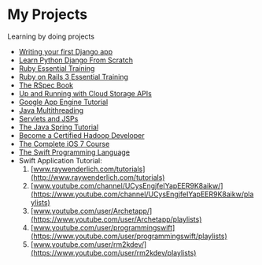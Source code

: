 My Projects
===========

Learning by doing projects

* [Writing your first Django app](https://docs.djangoproject.com/en/dev/intro/tutorial01/)
* [Learn Python Django From Scratch](https://www.udemy.com/learn-python-django-from-scratch/)
* [Ruby Essential Training](http://www.lynda.com/sdk/Ruby-tutorials/essential-training/47905-2.html)
* [Ruby on Rails 3 Essential Training](http://www.lynda.com/sdk/Ruby-Rails-tutorials/Ruby-Rails-3-Essential-Training/55960-2.html)
* [The RSpec Book](http://www.amazon.com/The-RSpec-Book-Behaviour-Development/dp/1934356379)
* [Up and Running with Cloud Storage APIs](http://www.lynda.com/sdk/Azure-tutorials/Up-Running-Cloud-Storage-APIs/133320-2.html)
* [Google App Engine Tutorial](http://googcloudlabs.appspot.com/whatgae.html)
* [Java Multithreading](https://www.udemy.com/java-multithreading)
* [Servlets and JSPs](https://www.udemy.com/javawebtut/)
* [The Java Spring Tutorial](https://www.udemy.com/javaspring/)
* [Become a Certified Hadoop Developer](https://www.udemy.com/hadoop-tutorial/)
* [The Complete iOS 7 Course](https://www.udemy.com/the-complete-ios-7-course-learn-by-building-14-apps/)
* [The Swift Programming Language](https://developer.apple.com/swift/)
* Swift Application Tutorial:
  1. [www.raywenderlich.com/tutorials](http://www.raywenderlich.com/tutorials)
  2. [www.youtube.com/channel/UCysEngjfeIYapEER9K8aikw/](https://www.youtube.com/channel/UCysEngjfeIYapEER9K8aikw/playlists)
  3. [www.youtube.com/user/Archetapp/](https://www.youtube.com/user/Archetapp/playlists)
  4. [www.youtube.com/user/programmingswift](https://www.youtube.com/user/programmingswift/playlists)
  5. [www.youtube.com/user/rm2kdev/](https://www.youtube.com/user/rm2kdev/playlists)
